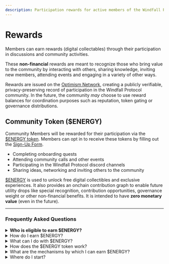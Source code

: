 ```yaml
---
description: Participation rewards for active members of the Windfall Protocol Community.
---
```


# Rewards

Members can earn rewards (digital collectables) through their participation in discussions and community activities.

These **non-financial** rewards are meant to recognize those who bring value to the community by interacting with others, sharing knowledge, inviting new members, attending events and engaging in a variety of other ways.

Rewards are issued on the [Optimism Network](https://www.optimism.io/), creating a publicly verifiable, privacy-preserving record of participation in the Windfall Protocol community. In the future, the community _may_ choose to use reward balances for coordination purposes such as reputation, token gating or governance distributions.

## Community Token ($ENERGY)

Community Members will be rewarded for their participation via the [$ENERGY token](https://optimistic.etherscan.io/token/0xf60f3D09675fB6af320Db4c6b3e01AdE1e164d1C). Members can opt in to receive these tokens by filling out the [Sign-Up Form](https://wreep.deform.cc/community-signup/).

* Completing onboarding quests
* Attending community calls and other events
* Participating in the Windfall Protocol discord channels
* Sharing ideas, networking and inviting others to the community

[$ENERGY](https://optimistic.etherscan.io/token/0xf60f3D09675fB6af320Db4c6b3e01AdE1e164d1C) is used to unlock free digital collectibles and exclusive experiences. It also provides an onchain contribution graph to enable future utility drops like special recognition, contribution opportunities, governance weight or other non-financial benefits. It is intended to have **zero monetary value** (even in the future).

***

### Frequently Asked Questions

<details>

<summary><strong>Who is eligible to earn $ENERGY?</strong></summary>

Everyone in the Windfall Protocol project! Tokens go to members of the Project Community. You can join the Project Community [here](https://wp.docs.superbenefit.org/community/community).

</details>

<details>

<summary>How do I earn $ENERGY?</summary>

The token will be awarded to community members based on their contributions to the community conversations.

* For members of the Pilot Stakeholder Group this can be contributions to designs, giving feedback and voting to signal support for drafts of the Litepaper.
* For other Project Community members it can be things like starting or contributing to community conversations, bringing in new community members and sharing research and insights.

</details>

<details>

<summary>What can I do with $ENERGY?</summary>

$ENERGY builds up in your wallet and acts as a reputation metric. It demonstrates that you have been making valuable contributions to the community.

A higher amount of $ENERGY in your wallet can qualify you to unlock community features and play a larger role in the project community as it evolves.

The more $ENERGY you have the more votes you will have on community proposals on things like design directions for the project. The most engaged members of the community earn the right to have a greater say in the direction of the community (and by extension, the protocol).

You can also use your $ENERGY tokens to unlock commemorative NFTs that may be launched to celebrate milestones in this project.

</details>

<details>

<summary>How does the $ENERGY token work?</summary>

There is a fixed supply of 1 million $ENERGY tokens.

These are allocated to your wallet and should not be sold or given to anyone else.

When you want to unlock access to a feature of the community, the system will query your wallet and ascertain whether you have the requisite $ENERGY tokens to qualify for the access you are requesting.

When you vote on community proposals the system will query your wallet and allow you to vote with the $ENERGY tokens that are in your wallet.

The $ENERGY token is not designed to have a monetary value or be a financial asset.

</details>

<details>

<summary>What are the mechanisms by which I can earn $ENERGY?</summary>

[Sourcecred](https://github.com/superbenefit/sourcecred) - is a system that monitors discord and github and rewards you with points based on different types of interactions that you have on these platforms (see [here](https://github.com/superbenefit/sourcecred) for more details)

Over time we will institute participation mechanisms like Quests, Bounties and Tasks which will create opportunities to earn more $ENERGY tokens.

</details>

<details>

<summary>Where do I start?</summary>

Just start engaging in conversations in discord and contributing feedback on gitbook/github and you will automatically start earning $ENERGY.

If you are an active and valuable member of the community $ENERGY will come to you.

You can see your $ENERGY balance by looking in your wallet.

</details>
